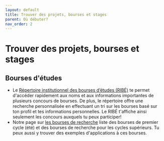 ```yaml
---
layout: default
title: Trouver des projets, bourses et stages
parent: Où débuter?
nav_order: 2
---
```


# Trouver des projets, bourses et stages

## Bourses d'études

- Le [Répertoire institutionnel des bourses d’études (RIBÉ)](https://vie-etudiante.uqam.ca/aide-financiere/bourses/bourses-etudes.html) te permet d'accéder rapidement aux noms et aux informations importantes de plusieurs concours de bourses. De plus, le répertoire offre une recherche personnalisée en effectuant un tri sur les bourses basé sur ton profil et tes informations personnelles. Le RIBÉ t'affiche ainsi seulement les concours auxquels tu peux participer!
- Notre page sur [les bourses de recherche](Guide-des-bourses-UQAM/bourses_recherche) liste des bourses de premier cycle (été) et des bourses de recherche pour les cycles supérieurs. Tu peux aussi y trouver des exemples d'applications à ces bourses.

